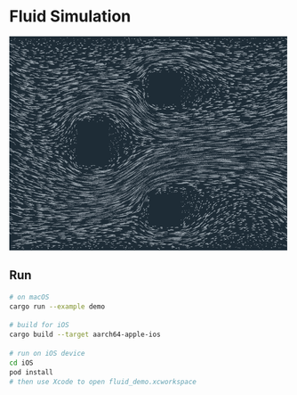 
# Fluid Simulation

![poiseuille](screenshot/Poiseuille_480p.gif)

## Run 
```sh
# on macOS
cargo run --example demo

# build for iOS
cargo build --target aarch64-apple-ios

# run on iOS device
cd iOS
pod install
# then use Xcode to open fluid_demo.xcworkspace
```

